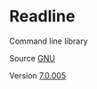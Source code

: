 # Readline

Command line library

Source [GNU](http://git.savannah.gnu.org/cgit/readline.git/)

Version [7.0.005](https://git.savannah.gnu.org/cgit/readline.git/commit/?id=57ea39840aebbb34571df1586acc66783b3368d0)
